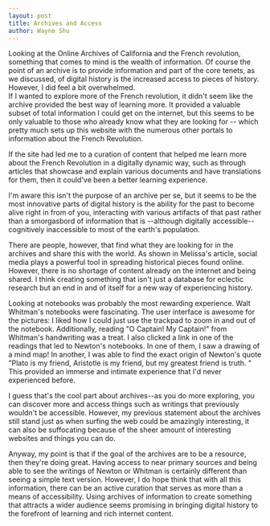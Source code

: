 ```yaml
---
layout: post
title: Archives and Access
author: Wayne Shu
---
```



Looking at the Online Archives of California and the French revolution,
something that comes to mind is the wealth of information. Of course the point of an archive is to provide information and part of the core tenets, as we discussed, of digital history is the increased access to pieces of history. However, I did feel  a bit overwhelmed.  
If I wanted to explore more of the French revolution, it didn't seem like the archive provided the best way of learning more. It provided a valuable subset of total information I could get on the internet, but this seems to be only valuable to those who already know what they are looking for -- which pretty much sets up this website with the numerous other portals to information about the French Revolution. 

If the site had led me to a curation of content that helped me learn more about the French Revolution in a digitally dynamic way, such as through articles that showcase and explain various documents and have translations for them, then it could've been a better learning experience. 

I'm aware this isn't the purpose of an archive per se, but it seems to be the most innovative parts of digital history is the ability for the past to become alive right in from of you, interacting with various artifacts of that past rather than  a smorgasbord of information that is --although digitally accessible-- cognitively inaccessible to most of the earth's population.  

There are people, however, that find what they are looking for in the archives and share this with the world. As shown in Melissa's article, social media plays a powerful tool in spreading historical pieces found online.  However,  there is no shortage of content already on the internet and being shared.  I think creating something that isn't just a database for eclectic research but an end in and of itself for a new way of experiencing history. 

Looking at notebooks was probably the most rewarding experience.  Walt Whitman's notebooks were fascinating. The user interface is awesome for the pictures: I liked how I could just use the trackpad to zoom in and out of the notebook. Additionally, reading "O Captain! My Captain!" from Whitman's handwriting was a treat. 
I also clicked a link in one of the readings that led to Newton's notebooks. In one of them, I saw a drawing of a mind map! In another, I was able to find the exact origin of Newton's quote "Plato is my friend, Aristotle is my friend, but my greatest friend is truth. " This provided an immerse and intimate experience that I'd never experienced before. 

I guess that's the cool part about archives--as you do more exploring, you can discover more and access things such as writings that previously wouldn't be accessible. However, my previous statement about the archives still stand just as when surfing the web could be amazingly interesting, it can also be suffocating because of the sheer amount of interesting websites and things you can do. 

Anyway, my point is that if the goal of the archives are to be a resource, then they're doing great. Having access to near primary sources and being able to see the writings of Newton or Whitman is certainly different than seeing a simple text version. However, I do hope think that with all this information, there can be an active curation that serves as more than a means of accessibility. Using archives of information  to create something that attracts a wider audience seems promising in bringing digital history to the forefront of learning and rich internet content. 

